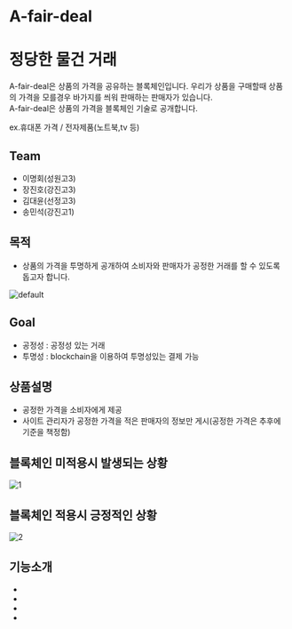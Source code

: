 # A-fair-deal

# 정당한 물건 거래
A-fair-deal은 상품의 가격을 공유하는 블록체인입니다. 우리가 상품을 구매할때 상품의 가격을 모를경우 바가지를 씌워 판매하는 판매자가 있습니다.  
A-fair-deal은 상품의 가격을 블록체인 기술로 공개합니다.   

ex.휴대폰 가격 / 전자제품(노트북,tv 등)

## Team
- 이명회(성원고3)
- 장진호(강진고3)
- 김대윤(선정고3)
- 송민석(강진고1)


## 목적
- 상품의 가격을 투명하게 공개하여 소비자와 판매자가 공정한 거래를 할 수 있도록 돕고자 합니다.  

![default](https://user-images.githubusercontent.com/35838706/44032951-be3f96b2-9f43-11e8-89d5-c516eb5cd25c.PNG)


## Goal 
- 공정성 : 공정성 있는 거래
- 투명성 : blockchain을 이용하여 투명성있는 결제 가능

## 상품설명
- 공정한 가격을 소비자에게 제공
- 사이트 관리자가 공정한 가격을 적은 판매자의 정보만 게시(공정한 가격은 추후에 기준을 책정함)

## 블록체인 미적용시 발생되는 상황
![1](https://user-images.githubusercontent.com/35838706/44033136-641eabcc-9f44-11e8-9a4f-266a15035de6.png)

## 블록체인 적용시 긍정적인 상황
![2](https://user-images.githubusercontent.com/35838706/44033149-6b61b9c4-9f44-11e8-8186-6def0582ea52.png)


## 기능소개
- 
- 
- 
- 

